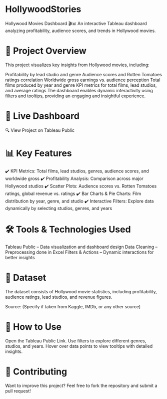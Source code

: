 # HollywoodStories
Hollywood Movies Dashboard 🎬📊
An interactive Tableau dashboard analyzing profitability, audience scores, and trends in Hollywood movies.

# 📌 Project Overview
This project visualizes key insights from Hollywood movies, including:

Profitability by lead studio and genre
Audience scores and Rotten Tomatoes ratings correlation
Worldwide gross earnings vs. audience perception
Total films produced by year and genre
KPI metrics for total films, lead studios, and average ratings
The dashboard enables dynamic interactivity using filters and tooltips, providing an engaging and insightful experience.

# 🔗 Live Dashboard
🔍 View Project on Tableau Public

# 📊 Key Features
✔️ KPI Metrics: Total films, lead studios, genres, audience scores, and worldwide gross
✔️ Profitability Analysis: Comparison across major Hollywood studios
✔️ Scatter Plots: Audience scores vs. Rotten Tomatoes ratings, global revenue vs. ratings
✔️ Bar Charts & Pie Charts: Film distribution by year, genre, and studio
✔️ Interactive Filters: Explore data dynamically by selecting studios, genres, and years

# 🛠️ Tools & Technologies Used
Tableau Public – Data visualization and dashboard design
Data Cleaning – Preprocessing done in Excel
Filters & Actions – Dynamic interactions for better insights
# 📂 Dataset
The dataset consists of Hollywood movie statistics, including profitability, audience ratings, lead studios, and revenue figures.

Source: (Specify if taken from Kaggle, IMDb, or any other source)

# 🚀 How to Use
Open the Tableau Public Link.
Use filters to explore different genres, studios, and years.
Hover over data points to view tooltips with detailed insights.
# 🤝 Contributing
Want to improve this project? Feel free to fork the repository and submit a pull request!
